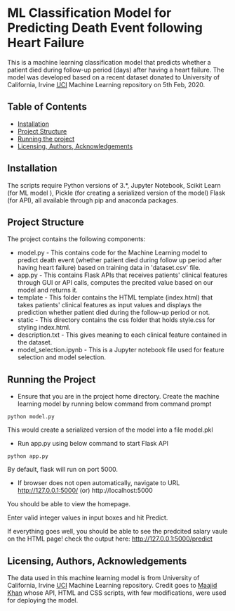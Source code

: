 # ML Classification Model for Predicting Death Event following Heart Failure

This is a machine learning classification model that predicts whether a patient died during follow-up period (days) after having a heart failure. The model was developed based on a recent dataset donated to University of California, Irvine [UCI](https://archive.ics.uci.edu/ml/datasets/Heart+failure+clinical+records) Machine Learning repository on 5th Feb, 2020.

## Table of Contents
* [Installation](#Installation)
* [Project Structure](#Structure)
* [Running the project](#Running)
* [Licensing, Authors, Acknowledgements](#Licensing)

## Installation <a name="Installation"></a>
The scripts require Python versions of 3.*, Jupyter Notebook, Scikit Learn (for ML model ), Pickle (for creating a serialized version of the model) Flask (for API), all available through pip and anaconda packages.

## Project Structure <a name="Structure"></a>
The project contains the following components:
* model.py - This contains code for the Machine Learning model to predict death event (whether patient died during follow up period after having heart failure) based on training data in 'dataset.csv' file.
* app.py - This contains Flask APIs that receives patients' clinical features through GUI or API calls, computes the precited value based on our model and returns it.
* template - This folder contains the HTML template (index.html) that takes patients' clinical features as input values and displays the prediction whether patient died during the follow-up period or not.
* static - This directory contains the css folder that holds style.css for styling index.html.
* description.txt - This gives meaning to each clinical feature contained in the dataset.
* model_selection.ipynb - This is a Jupyter notebook file used for feature selection and model selection.

## Running the Project <a name="Running"></a>
* Ensure that you are in the project home directory. Create the machine learning model by running below command from command prompt
```
python model.py
```
This would create a serialized version of the model into a file model.pkl

* Run app.py using below command to start Flask API
```
python app.py
```
By default, flask will run on port 5000.

* If browser does not open automatically, navigate to URL http://127.0.0.1:5000/ (or) http://localhost:5000

You should be able to view the homepage.

Enter valid integer values in input boxes and hit Predict.

If everything goes well, you should  be able to see the predcited salary vaule on the HTML page!
check the output here: http://127.0.0.1:5000/predict

## Licensing, Authors, Acknowledgements <a name="Licensing"></a>
The data used in this machine learning model is from University of California, Irvine [UCI](https://archive.ics.uci.edu/ml/datasets/Heart+failure+clinical+records) Machine Learning repository. Credit goes to [Maajid Khan](https://github.com/MaajidKhan/DeployMLModel-Flask) whose API, HTML and CSS scripts, with few modifications, were used for deploying the model.
